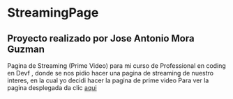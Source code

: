 # StreamingPage
## Proyecto realizado por Jose Antonio Mora Guzman
Pagina de Streaming (Prime Video) para mi curso de Professional en coding en Devf , donde se nos pidio hacer una pagina de streaming de nuestro interes, en la cual yo decidi hacer la pagina de prime video
Para ver la pagina desplegada da clic [aqui](https://jantoniomorag.github.io/StreamingPage/)
